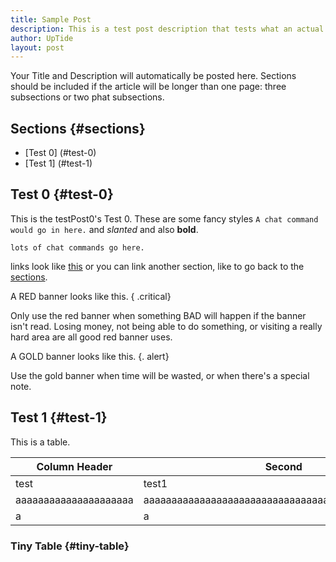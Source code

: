 ```yaml
---
title: Sample Post
description: This is a test post description that tests what an actual post will look like.
author: UpTide
layout: post
---
```


Your Title and Description will automatically be posted here. Sections should be included if the article will be longer than one page: three subsections or two phat subsections.

## Sections {#sections}

- [Test 0] (#test-0)
- [Test 1] (#test-1)

## Test 0 {#test-0}

This is the testPost0's Test 0. These are some fancy styles `A chat command would go in here.` and *slanted* and also **bold**.

``lots
of
chat commands
go here.``

links look like [this](https://magicgirls.us) or you can link another section, like to go back to the [sections](#sections).

A RED banner looks like this. { .critical}

Only use the red banner when something BAD will happen if the banner isn't read. Losing money, not being able to do something, or visiting a really hard area are all good red banner uses.

A GOLD banner looks like this. {. alert}

Use the gold banner when time will be wasted, or when there's a special note.

## Test 1 {#test-1}

This is a table.

|Column Header|Second|
|-------------|------|
|test|test1|
|aaaaaaaaaaaaaaaaaaaaa|aaaaaaaaaaaaaaaaaaaaaaaaaaaaaaaaaaaaaaaaaaaaaaaaaa|
|a|a|

### Tiny Table {#tiny-table}
